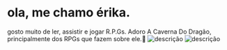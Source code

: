 # ola, me chamo érika.
gosto muito de ler, assistir e jogar R.P.Gs. Adoro A Caverna Do Dragão, principalmente dos RPGs que fazem sobre ele.🐉
![descrição](https://i.redd.it/h5p5ab1drdmb1.gif)
![descrição](https://i.pinimg.com/originals/d5/43/e4/d543e4d6958a4c64eb45545de3c4ed6f.gif)
